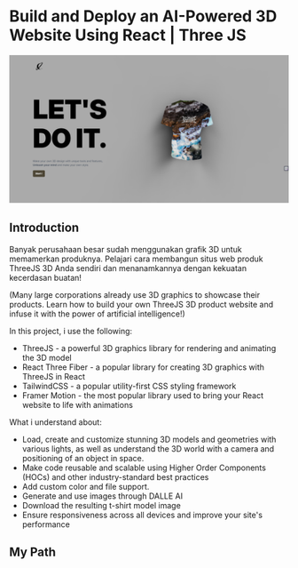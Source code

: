 # Build and Deploy an AI-Powered 3D Website Using React | Three JS
![3D Website](https://github.com/GTmhyu/Foto/blob/main/Screenshot%20(125).png)


## Introduction
Banyak perusahaan besar sudah menggunakan grafik 3D untuk memamerkan produknya. Pelajari cara membangun situs web produk ThreeJS 3D Anda sendiri dan menanamkannya dengan kekuatan kecerdasan buatan!

(Many large corporations already use 3D graphics to showcase their products. Learn how to build your own ThreeJS 3D product website and infuse it with the power of artificial intelligence!)
 
In this project, i use the following:
- ThreeJS - a powerful 3D graphics library for rendering and animating the 3D model
- React Three Fiber - a popular library for creating 3D graphics with ThreeJS in React
- TailwindCSS - a popular utility-first CSS styling framework
- Framer Motion - the most popular library used to bring your React website to life with animations

What i understand about:
- Load, create and customize stunning 3D models and geometries with various lights, as well as understand the 3D world with a camera and positioning of an object in space.
- Make code reusable and scalable using Higher Order Components (HOCs) and other industry-standard best practices
- Add custom color and file support.
- Generate and use images through DALLE AI
- Download the resulting t-shirt model image
- Ensure responsiveness across all devices and improve your site's performance


## My Path
